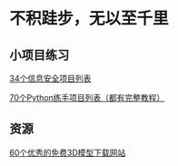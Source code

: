 # 不积跬步，无以至千里

## 小项目练习

[34个信息安全项目列表](http://www.cnblogs.com/shiyanlou/p/7268307.html)

[70个Python练手项目列表（都有完整教程）](https://www.cnblogs.com/shiyanlou/p/7238503.html)

## 资源

[60个优秀的免费3D模型下载网站](http://www.360doc.com/content/11/0527/16/930254_119801102.shtml)
